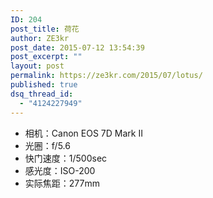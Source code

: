 ```yaml
---
ID: 204
post_title: 荷花
author: ZE3kr
post_date: 2015-07-12 13:54:39
post_excerpt: ""
layout: post
permalink: https://ze3kr.com/2015/07/lotus/
published: true
dsq_thread_id:
  - "4124227949"
---
```

<ul>
    <li>相机：Canon EOS 7D Mark II</li>
    <li>光圈：f/5.6</li>
    <li>快门速度：1/500sec</li>
    <li>感光度：ISO-200</li>
    <li>实际焦距：277mm</li>
</ul>